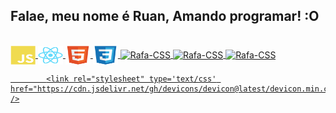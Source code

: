 ## Falae, meu nome é Ruan, Amando programar! :O
<div align="center">
  <a href="https://github.com/carlosruan12307">
    
    


</div>

<div style="display: inline_block"><br>
  <img align="center" alt="Rafa-Js" height="30" width="40" src="https://raw.githubusercontent.com/devicons/devicon/master/icons/javascript/javascript-plain.svg">
  <img align="center" alt="Rafa-React" height="30" width="40" src="https://raw.githubusercontent.com/devicons/devicon/master/icons/react/react-original.svg">
  <img align="center" alt="Rafa-HTML" height="30" width="40" src="https://raw.githubusercontent.com/devicons/devicon/master/icons/html5/html5-original.svg">
  <img align="center" alt="Rafa-CSS" height="30" width="40" src="https://raw.githubusercontent.com/devicons/devicon/master/icons/css3/css3-original.svg">
<img align="center" alt="Rafa-CSS" height="30" width="35" src="https://user-images.githubusercontent.com/33158051/103925017-e7673b80-50e4-11eb-9379-ceb82e3f382c.png">
 <img align="center" alt="Rafa-CSS" height="30" width="35" src="https://raw.githubusercontent.com/jmnote/z-icons/master/svg/java.svg">
 <img align="center" alt="Rafa-CSS" height="30" width="45" src="https://user-images.githubusercontent.com/4727/38117898-75c704e4-336c-11e8-82bb-dffd73f55e94.png">
  
            <link rel="stylesheet" type='text/css' href="https://cdn.jsdelivr.net/gh/devicons/devicon@latest/devicon.min.css" />
          
</div>
 
 
 
<div> 

</div>

